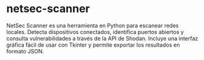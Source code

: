 # netsec-scanner
NetSec Scanner es una herramienta en Python para escanear redes locales. Detecta dispositivos conectados, identifica puertos abiertos y consulta vulnerabilidades a través de la API de Shodan. Incluye una interfaz gráfica fácil de usar con Tkinter y permite exportar los resultados en formato JSON.
